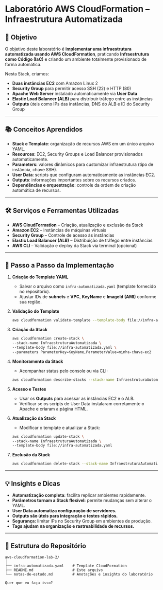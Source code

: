 # Laboratório AWS CloudFormation – Infraestrutura Automatizada

## 📌 Objetivo

O objetivo deste laboratório é **implementar uma infraestrutura automatizada usando AWS CloudFormation**, praticando **Infraestrutura como Código (IaC)** e criando um ambiente totalmente provisionado de forma automática.

Nesta Stack, criamos:

* **Duas instâncias EC2** com Amazon Linux 2
* **Security Group** para permitir acesso SSH (22) e HTTP (80)
* **Apache Web Server** instalado automaticamente via **User Data**
* **Elastic Load Balancer (ALB)** para distribuir tráfego entre as instâncias
* **Outputs** úteis como IPs das instâncias, DNS do ALB e ID do Security Group

---

## 📚 Conceitos Aprendidos

* **Stack e Template**: organização de recursos AWS em um único arquivo YAML.
* **Resources**: EC2, Security Groups e Load Balancer provisionados automaticamente.
* **Parameters**: valores dinâmicos para customizar infraestrutura (tipo de instância, chave SSH).
* **User Data**: scripts que configuram automaticamente as instâncias EC2.
* **Outputs**: informações importantes sobre os recursos criados.
* **Dependências e orquestração**: controle da ordem de criação automática de recursos.

---

## 🛠️ Serviços e Ferramentas Utilizadas

* **AWS CloudFormation** – Criação, atualização e exclusão da Stack
* **Amazon EC2** – Instâncias de máquinas virtuais
* **Security Group** – Controle de acesso às instâncias
* **Elastic Load Balancer (ALB)** – Distribuição de tráfego entre instâncias
* **AWS CLI** – Validação e deploy da Stack via terminal (opcional)

---

## 📝 Passo a Passo da Implementação

1. **Criação do Template YAML**

   * Salvar o arquivo como `infra-automatizada.yaml` (template fornecido no repositório).
   * Ajustar IDs de **subnets** e **VPC**, **KeyName** e **ImageId (AMI)** conforme sua região.

2. **Validação do Template**

   ```bash
   aws cloudformation validate-template --template-body file://infra-automatizada.yaml
   ```

3. **Criação da Stack**

   ```bash
   aws cloudformation create-stack \
   --stack-name InfraestruturaAutomatizada \
   --template-body file://infra-automatizada.yaml \
   --parameters ParameterKey=KeyName,ParameterValue=minha-chave-ec2
   ```

4. **Monitoramento da Stack**

   * Acompanhar status pelo console ou via CLI:

   ```bash
   aws cloudformation describe-stacks --stack-name InfraestruturaAutomatizada
   ```

5. **Acesso e Testes**

   * Usar os **Outputs** para acessar as instâncias EC2 e o ALB.
   * Verificar se os scripts de User Data instalaram corretamente o Apache e criaram a página HTML.

6. **Atualização da Stack**

   * Modificar o template e atualizar a Stack:

   ```bash
   aws cloudformation update-stack \
   --stack-name InfraestruturaAutomatizada \
   --template-body file://infra-automatizada.yaml
   ```

7. **Exclusão da Stack**

   ```bash
   aws cloudformation delete-stack --stack-name InfraestruturaAutomatizada
   ```

---

## 💡 Insights e Dicas

* **Automatização completa:** facilita replicar ambientes rapidamente.
* **Parâmetros tornam a Stack flexível:** permite mudanças sem alterar o YAML.
* **User Data automatiza configuração de servidores.**
* **Outputs são úteis para integração e testes rápidos.**
* **Segurança:** limitar IPs no Security Group em ambientes de produção.
* **Tags ajudam na organização e rastreabilidade de recursos.**

---

## 📂 Estrutura do Repositório

```
aws-cloudformation-lab-2/
│
├── infra-automatizada.yaml    # Template CloudFormation
├── README.md                  # Este arquivo
└── notas-de-estudo.md         # Anotações e insights do laboratório

Quer que eu faça isso?


